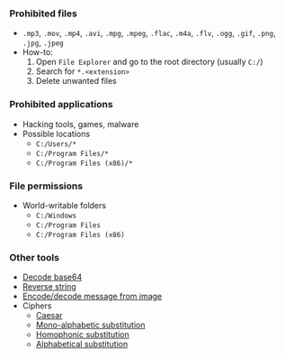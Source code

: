 ### Prohibited files
* `.mp3`, `.mov`, `.mp4`, `.avi`, `.mpg`, `.mpeg`, `.flac`, `.m4a`, `.flv`, `.ogg`, `.gif`, `.png`, `.jpg`, `.jpeg`
* How-to:
    1. Open `File Explorer` and go to the root directory (usually `C:/`)
    2. Search for `*.<extension>`
    3. Delete unwanted files

### Prohibited applications
* Hacking tools, games, malware
* Possible locations
    * `C:/Users/*`
    * `C:/Program Files/*`
    * `C:/Program Files (x86)/*`

### File permissions
* World-writable folders
    * `C:/Windows`
    * `C:/Program Files`
    * `C:/Program Files (x86)`

### Other tools
* [Decode base64](https://onlineutf8tools.com/convert-base64-to-utf8)
* [Reverse string](https://codebeautify.org/reverse-string)
* [Encode/decode message from image](https://stylesuxx.github.io/steganography/)
* Ciphers
    * [Caesar](https://www.boxentriq.com/code-breaking/caesar-cipher)
    * [Mono-alphabetic substitution](https://www.guballa.de/substitution-solver)
    * [Homophonic substitution](https://www.dcode.fr/homophonic-cipher)
    * [Alphabetical substitution](https://cryptii.com/pipes/alphabetical-substitution)